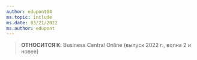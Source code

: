 ```yaml
---
author: edupont04
ms.topic: include
ms.date: 03/21/2022
ms.author: edupont
---
```

> **ОТНОСИТСЯ К**: Business Central Online (выпуск 2022 г., волна 2 и новее)